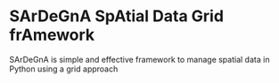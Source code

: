 # SArDeGnA	  SpAtial Data Grid frAmework
SArDeGnA is simple and effective framework to manage spatial data in Python using a grid approach
